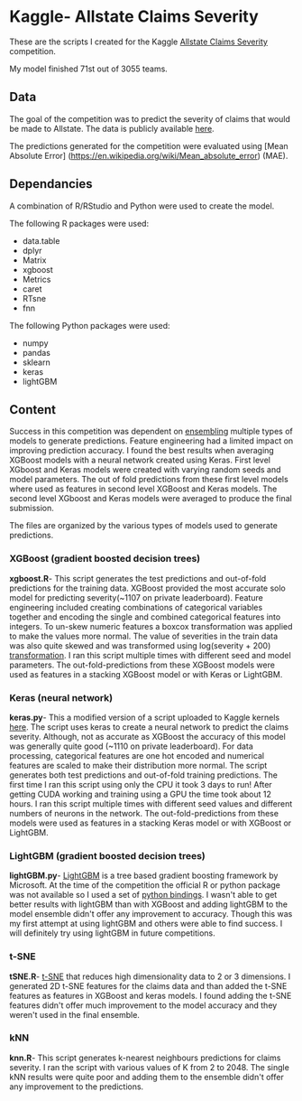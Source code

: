 # Kaggle- Allstate Claims Severity
These are the scripts I created for the Kaggle [Allstate Claims Severity](https://www.kaggle.com/c/allstate-claims-severity) competition.  

My model finished 71st out of 3055 teams.

## Data
The goal of the competition was to predict the severity of claims that would be made to Allstate.  The data is publicly available [here](https://www.kaggle.com/c/allstate-claims-severity/data).

The predictions generated for the competition were evaluated using [Mean Absolute Error] (https://en.wikipedia.org/wiki/Mean_absolute_error) (MAE).


## Dependancies
A combination of R/RStudio and Python were used to create the model.  

The following R packages were used:
* data.table
* dplyr
* Matrix
* xgboost
* Metrics
* caret
* RTsne
* fnn

The following Python packages were used:
* numpy
* pandas
* sklearn
* keras
* lightGBM


## Content

Success in this competition was dependent on [ensembling](http://mlwave.com/kaggle-ensembling-guide/) multiple types of models to generate predictions.  Feature engineering had a limited impact on improving prediction accuracy. I found the best results when averaging XGBoost models with a neural network created using Keras.   First level XGboost and Keras models were created with varying random seeds and model parameters.  The out of fold predictions from these first level models where used as features in second level XGBoost and Keras models.  The second level XGboost and Keras models were averaged to produce the final submission.

The files are organized by the various types of models used to generate predictions.   

### XGBoost (gradient boosted decision trees)

  **xgboost.R**- This script generates the test predictions and out-of-fold predictions for the training data.  XGBoost provided the most accurate solo model for predicting severity(~1107 on private leaderboard).  Feature engineering included creating combinations of categorical variables together and encoding the single and combined categorical features into integers.  To un-skew numeric features a boxcox transformation was applied to make the values more normal.  The value of severities in the train data was also quite skewed and was transformed using log(severity + 200) [transformation](https://www.kaggle.com/c/allstate-claims-severity/forums/t/25062/boxcox-loss-200-cannot-beat-log-loss-200).  I ran this script multiple times with different seed and model parameters.  The out-fold-predictions from these XGBoost models were used as features in a stacking XGBoost model or with Keras or LightGBM.    

### Keras (neural network)

  **keras.py**- This a modified version of a script uploaded to Kaggle kernels
  [here](https://www.kaggle.com/danijelk/allstate-claims-severity/keras-starter-with-bagging-lb-1120-596).  The script uses keras to create a neural network to predict the claims severity.  Although, not as accurate as XGBoost the accuracy of this model was generally quite good (~1110 on private leaderboard).  For data processing, categorical features are one hot encoded and numerical features are scaled to make their distribution more normal.  The script generates both test predictions and out-of-fold training predictions.  The first time I ran this script using only the CPU it took 3 days to run!  After getting CUDA working and training using a GPU the time took about 12 hours.  I ran this script multiple times with different seed values and different numbers of neurons in the network.  The out-fold-predictions from these  models were used as features in a stacking Keras model or with XGBoost or LightGBM.    

### LightGBM (gradient boosted decision trees)

**lightGBM.py**- [LightGBM](https://github.com/Microsoft/LightGBM) is a tree based gradient boosting framework by Microsoft.  At the time of the competition the official R or python package was not available so I used a set of [python bindings](https://github.com/ArdalanM/pyLightGBM).  I wasn't able to get better results with lightGBM than with XGBoost and adding lightGBM to the model ensemble didn't offer any improvement to accuracy.  Though this was my first attempt at using lightGBM and others were able to find success.  I will definitely try using lightGBM in future competitions.       

### t-SNE
**tSNE.R**- [t-SNE](https://en.wikipedia.org/wiki/T-distributed_stochastic_neighbor_embedding) that reduces high dimensionality data to 2 or 3 dimensions.  I generated 2D t-SNE features for the claims data and than added the t-SNE features as features in XGBoost and keras models.  I found adding the t-SNE features didn't offer much improvement to the model accuracy and they weren't used in the final ensemble.

### kNN
**knn.R**- This script generates k-nearest neighbours predictions for claims severity.  I ran the script with various values of K from 2 to 2048.  The single kNN results were quite poor and adding them to the ensemble didn't offer any improvement to the predictions.
